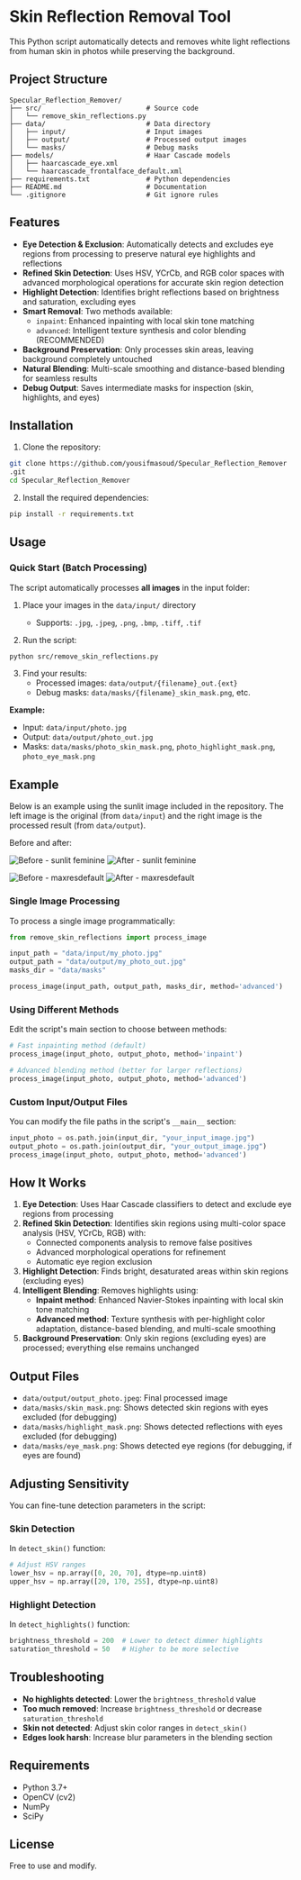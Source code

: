 # Skin Reflection Removal Tool

This Python script automatically detects and removes white light reflections from human skin in photos while preserving the background.

## Project Structure

```
Specular_Reflection_Remover/
├── src/                          # Source code
│   └── remove_skin_reflections.py
├── data/                         # Data directory
│   ├── input/                    # Input images
│   ├── output/                   # Processed output images
│   └── masks/                    # Debug masks
├── models/                       # Haar Cascade models
│   ├── haarcascade_eye.xml
│   └── haarcascade_frontalface_default.xml
├── requirements.txt              # Python dependencies
├── README.md                     # Documentation
└── .gitignore                    # Git ignore rules
```

## Features

- **Eye Detection & Exclusion**: Automatically detects and excludes eye regions from processing to preserve natural eye highlights and reflections
- **Refined Skin Detection**: Uses HSV, YCrCb, and RGB color spaces with advanced morphological operations for accurate skin region detection
- **Highlight Detection**: Identifies bright reflections based on brightness and saturation, excluding eyes
- **Smart Removal**: Two methods available:
  - `inpaint`: Enhanced inpainting with local skin tone matching
  - `advanced`: Intelligent texture synthesis and color blending (RECOMMENDED)
- **Background Preservation**: Only processes skin areas, leaving background completely untouched
- **Natural Blending**: Multi-scale smoothing and distance-based blending for seamless results
- **Debug Output**: Saves intermediate masks for inspection (skin, highlights, and eyes)

## Installation

1. Clone the repository:
```bash
git clone https://github.com/yousifmasoud/Specular_Reflection_Remover
.git
cd Specular_Reflection_Remover
```

2. Install the required dependencies:
```bash
pip install -r requirements.txt
```

## Usage

### Quick Start (Batch Processing)

The script automatically processes **all images** in the input folder:

1. Place your images in the `data/input/` directory
   - Supports: `.jpg`, `.jpeg`, `.png`, `.bmp`, `.tiff`, `.tif`

2. Run the script:
```bash
python src/remove_skin_reflections.py
```

3. Find your results:
   - Processed images: `data/output/{filename}_out.{ext}`
   - Debug masks: `data/masks/{filename}_skin_mask.png`, etc.

**Example:**
- Input: `data/input/photo.jpg`
- Output: `data/output/photo_out.jpg`
- Masks: `data/masks/photo_skin_mask.png`, `photo_highlight_mask.png`, `photo_eye_mask.png`

## Example

Below is an example using the sunlit image included in the repository. The left image is the original (from `data/input`) and the right image is the processed result (from `data/output`).

Before and after:

![Before - sunlit feminine](/data/input/sunlit-feminine-beauty-stockcake.jpg)
![After - sunlit feminine](/data/output/sunlit-feminine-beauty-stockcake_out.jpg)



![Before - maxresdefault](/data/input/maxresdefault.jpg)
![After - maxresdefault](/data/output/maxresdefault_out.jpg)

### Single Image Processing

To process a single image programmatically:

```python
from remove_skin_reflections import process_image

input_path = "data/input/my_photo.jpg"
output_path = "data/output/my_photo_out.jpg"
masks_dir = "data/masks"

process_image(input_path, output_path, masks_dir, method='advanced')
```

### Using Different Methods

Edit the script's main section to choose between methods:

```python
# Fast inpainting method (default)
process_image(input_photo, output_photo, method='inpaint')

# Advanced blending method (better for larger reflections)
process_image(input_photo, output_photo, method='advanced')
```

### Custom Input/Output Files

You can modify the file paths in the script's `__main__` section:

```python
input_photo = os.path.join(input_dir, "your_input_image.jpg")
output_photo = os.path.join(output_dir, "your_output_image.jpg")
process_image(input_photo, output_photo, method='advanced')
```

## How It Works

1. **Eye Detection**: Uses Haar Cascade classifiers to detect and exclude eye regions from processing
2. **Refined Skin Detection**: Identifies skin regions using multi-color space analysis (HSV, YCrCb, RGB) with:
   - Connected components analysis to remove false positives
   - Advanced morphological operations for refinement
   - Automatic eye region exclusion
3. **Highlight Detection**: Finds bright, desaturated areas within skin regions (excluding eyes)
4. **Intelligent Blending**: Removes highlights using:
   - **Inpaint method**: Enhanced Navier-Stokes inpainting with local skin tone matching
   - **Advanced method**: Texture synthesis with per-highlight color adaptation, distance-based blending, and multi-scale smoothing
5. **Background Preservation**: Only skin regions (excluding eyes) are processed; everything else remains unchanged

## Output Files

- `data/output/output_photo.jpeg`: Final processed image
- `data/masks/skin_mask.png`: Shows detected skin regions with eyes excluded (for debugging)
- `data/masks/highlight_mask.png`: Shows detected reflections with eyes excluded (for debugging)
- `data/masks/eye_mask.png`: Shows detected eye regions (for debugging, if eyes are found)

## Adjusting Sensitivity

You can fine-tune detection parameters in the script:

### Skin Detection
In `detect_skin()` function:
```python
# Adjust HSV ranges
lower_hsv = np.array([0, 20, 70], dtype=np.uint8)
upper_hsv = np.array([20, 170, 255], dtype=np.uint8)
```

### Highlight Detection
In `detect_highlights()` function:
```python
brightness_threshold = 200  # Lower to detect dimmer highlights
saturation_threshold = 50   # Higher to be more selective
```

## Troubleshooting

- **No highlights detected**: Lower the `brightness_threshold` value
- **Too much removed**: Increase `brightness_threshold` or decrease `saturation_threshold`
- **Skin not detected**: Adjust skin color ranges in `detect_skin()`
- **Edges look harsh**: Increase blur parameters in the blending section

## Requirements

- Python 3.7+
- OpenCV (cv2)
- NumPy
- SciPy

## License

Free to use and modify.
